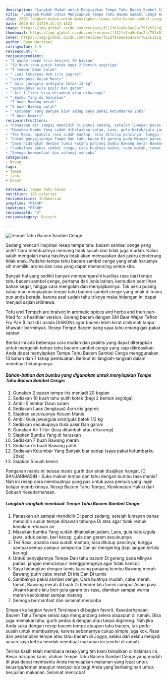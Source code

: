 ```yaml
---
description: "Langkah Mudah untuk Menyiapkan Tempe Tahu Bacem Sambel Cenge Anti Gagal"
title: "Langkah Mudah untuk Menyiapkan Tempe Tahu Bacem Sambel Cenge Anti Gagal"
slug: 2697-langkah-mudah-untuk-menyiapkan-tempe-tahu-bacem-sambel-cenge-anti-gagal
date: 2020-07-31T19:31:37.182Z
image: https://img-global.cpcdn.com/recipes/f112fe1ea5e6ac2a/751x532cq70/tempe-tahu-bacem-sambel-cenge-foto-resep-utama.jpg
thumbnail: https://img-global.cpcdn.com/recipes/f112fe1ea5e6ac2a/751x532cq70/tempe-tahu-bacem-sambel-cenge-foto-resep-utama.jpg
cover: https://img-global.cpcdn.com/recipes/f112fe1ea5e6ac2a/751x532cq70/tempe-tahu-bacem-sambel-cenge-foto-resep-utama.jpg
author: Rena Martinez
ratingvalue: 3.5
reviewcount: 4
recipeingredient:
- "2 papan tempe iris menjadi 20 bagian"
- "10 buah tahu putih kotak bagi 2 bentuk segitiga"
- "5 lembar Daun salam"
- " Laos lengkuas 4cm iris geprek"
- "secukupnya Kecam Manis"
- " Gula jawagula arengula batok 12 kg"
- "secukupnya Gula pasir Dan garam"
- " Air 1 liter bisa ditambah atau dikurangi"
- " Bumbu Yang di haluskan"
- "7 buah Bawang merah"
- "5 buah Bawang putih"
- " Ketumbar Yang Banyak biar sedap saya pakai ketumbarku 2bks"
- "5 buah kemiri"
recipeinstructions:
- "Panaskan air sampai mendidih Di panci sedang, setelah lumayan panas mendidih susun tempe dibawah tahunya Di atas agar tidak remuk kedalam rebusan air"
- "Masukan bumbu Yang sudah dihaluskan,salam, Laos, gula batok/gula jawa, aduk pelan, beri kecap, gula dan garam secukupnya"
- "Tes Rasa, apabila rasa sudah mantap, bisa ditutup pancinya, tunggu sampai semua campur sempurna Dan air mengering (tapi jangan terlalu kering)"
- "Untuk penyajiannya Tempe Dan tahu bacem Di goreng pada Minyak panas, jangan mencampur menggorengnya agar tidak hancur."
- "Saya hidangkan dengan tumis kacang panjang bumbu Bawang merah Bawang putih cabe merah Di iris Dan Di tumis"
- "Sambalnya pakai sambel cenge, Cara buatnya mudah, cabe merah, tomat, Bawang merah 4 buah Di blender lalu tumis campur Asam jawa /Asam kandis lalu beri gula garam tes rasa, diamkan sampai warna merah kecoklatan sampai matang"
- "Semoga bermanfaat dan selamat mencoba"
categories:
- Resep
tags:
- tempe
- tahu
- bacem

katakunci: tempe tahu bacem 
nutrition: 165 calories
recipecuisine: Indonesian
preptime: "PT24M"
cooktime: "PT30M"
recipeyield: "3"
recipecategory: Dessert

---
```



![Tempe Tahu Bacem Sambel Cenge](https://img-global.cpcdn.com/recipes/f112fe1ea5e6ac2a/751x532cq70/tempe-tahu-bacem-sambel-cenge-foto-resep-utama.jpg)

Sedang mencari inspirasi resep tempe tahu bacem sambel cenge yang unik? Cara membuatnya memang tidak susah dan tidak juga mudah. Kalau salah mengolah maka hasilnya tidak akan memuaskan dan justru cenderung tidak enak. Padahal tempe tahu bacem sambel cenge yang enak harusnya sih memiliki aroma dan rasa yang dapat memancing selera kita.

Banyak hal yang sedikit banyak mempengaruhi kualitas rasa dari tempe tahu bacem sambel cenge, pertama dari jenis bahan, kemudian pemilihan bahan segar, hingga cara mengolah dan menyajikannya. Tak perlu pusing kalau mau menyiapkan tempe tahu bacem sambel cenge yang enak di mana pun anda berada, karena asal sudah tahu triknya maka hidangan ini dapat menjadi sajian istimewa.

Tofu and Tempeh are braised in aromatic spices and herbs and then pan-fried for a healthier version. Goreng bacem dengan GM Bear Wajan Teflon Fry Pan (Lihat di Lazada DISKON) agar bacem lebih lezat dinikmati tanpa khawatir berminyak. Resep Tempe Bacem yang saya tahu emang gak pakai santan.


Berikut ini ada beberapa cara mudah dan praktis yang dapat diterapkan untuk mengolah tempe tahu bacem sambel cenge yang siap dikreasikan. Anda dapat menyiapkan Tempe Tahu Bacem Sambel Cenge menggunakan 13 bahan dan 7 tahap pembuatan. Berikut ini langkah-langkah dalam membuat hidangannya.

<!--inarticleads1-->

##### Bahan-bahan dan bumbu yang digunakan untuk menyiapkan Tempe Tahu Bacem Sambel Cenge:

1. Gunakan 2 papan tempe iris menjadi 20 bagian
1. Sediakan 10 buah tahu putih kotak (bagi 2 bentuk segitiga)
1. Ambil 5 lembar Daun salam
1. Sediakan  Laos (lengkuas) 4cm iris geprek
1. Siapkan secukupnya Kecam Manis
1. Ambil  Gula jawa/gula aren/gula batok 1/2 kg
1. Sediakan secukupnya Gula pasir Dan garam
1. Gunakan  Air 1 liter (bisa ditambah atau dikurangi)
1. Siapkan  Bumbu Yang di haluskan
1. Sediakan 7 buah Bawang merah
1. Sediakan 5 buah Bawang putih
1. Sediakan  Ketumbar Yang Banyak biar sedap (saya pakai ketumbarku 2bks)
1. Siapkan 5 buah kemiri


Panganan manis ini terasa manis gurih dan enak disajikan hangat. ID, BANJARMASIN - Suka makan tempe dan tahu dengan bumbu rasa manis? Nah ini resep cara membuatnya yang pas untuk para pemula yang ingin belajar membikinnya. Resep Bacem Tahu Tempe, Kenikmatan Hakiki dari Sebuah Kesederhanaan. 

<!--inarticleads2-->

##### Langkah-langkah membuat Tempe Tahu Bacem Sambel Cenge:

1. Panaskan air sampai mendidih Di panci sedang, setelah lumayan panas mendidih susun tempe dibawah tahunya Di atas agar tidak remuk kedalam rebusan air
1. Masukan bumbu Yang sudah dihaluskan,salam, Laos, gula batok/gula jawa, aduk pelan, beri kecap, gula dan garam secukupnya
1. Tes Rasa, apabila rasa sudah mantap, bisa ditutup pancinya, tunggu sampai semua campur sempurna Dan air mengering (tapi jangan terlalu kering)
1. Untuk penyajiannya Tempe Dan tahu bacem Di goreng pada Minyak panas, jangan mencampur menggorengnya agar tidak hancur.
1. Saya hidangkan dengan tumis kacang panjang bumbu Bawang merah Bawang putih cabe merah Di iris Dan Di tumis
1. Sambalnya pakai sambel cenge, Cara buatnya mudah, cabe merah, tomat, Bawang merah 4 buah Di blender lalu tumis campur Asam jawa /Asam kandis lalu beri gula garam tes rasa, diamkan sampai warna merah kecoklatan sampai matang
1. Semoga bermanfaat dan selamat mencoba


Simpan ke bagian favorit Tersimpan di bagian favorit. Kesederhanaan Bacem Tahu Tempe selalu saja mengundang selera siapapun di rumah. Bisa juga memakai tahu, gurih pedas &amp; dengan atau tanpa digoreng. Nah jika Anda suka dengan resep bacem tempe ataupun tahu bacem, tak perlu susah untuk membuatnya, karena sebenarnya cukup simple juga kok. Rasa dan penampilan tempe atau tahu bacem di Jogya, selalu dan selalu menjadi acuan saya ketika hendak membuat makanan ini sendiri di rumah. 

Terima kasih telah membaca resep yang tim kami tampilkan di halaman ini. Besar harapan kami, olahan Tempe Tahu Bacem Sambel Cenge yang mudah di atas dapat membantu Anda menyiapkan makanan yang lezat untuk keluarga/teman ataupun menjadi ide bagi Anda yang berkeinginan untuk berjualan makanan. Selamat mencoba!
